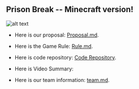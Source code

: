 
## Prison Break -- Minecraft version!
![alt text](https://i.ytimg.com/vi/O4ZVF56MEAY/maxresdefault.jpg)



- Here is our proposal: [Proposal.md][quickref].

[quickref]: https://github.com/liran331122/WallaceAI/blob/master/docs/proposal.md
- Here is the Game Rule: [Rule.md][quickref].

[quickref]: https://github.com/liran331122/WallaceAI/blob/master/docs/PrisonBreakRule.md
- Here is code repository: [Code Repository][quickref].

[quickref]: https://github.com/liran331122/WallaceAI/tree/master/code
- Here is Video Summary:

- Here is our team information: [team.md][quickref].

[quickref]: https://github.com/liran331122/WallaceAI/blob/master/docs/team.md
